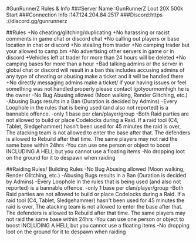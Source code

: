 #GunRunnerZ Rules & Info
###Server Name :GunRunnerZ Loot 20X 500k Start
###Connection Info :147.124.204.84:2517
###Discord:https ://discord.gg/gunrunnerz


##Rules
 +No cheating/glitching/duplicating
+No harassing or racist comments in game chat or discord chat
+No calling out players or base location in chat or discord 
+No stealing from trader
+No camping trader but your allowed to camp bm
+No advertising other servers in game or in discord 
+Vehicles left at trader for more than 24 hours will be deleted 
+No camping bases for more than a hour 
+Bad talking admins or the server in global chat or discord will result in a ban this includes accusing admins of any type of cheating or abusing make a ticket and it will be handled there
+No directly messaging admins make a ticket/ if your having issues or feel something was not handled properly please contact Igotyourmomhigh he is the owner 
-No Bug Abusing allowed (Moon walking, Render Glitching, etc.)
-Abusing Bugs results in a Ban (Duration is decided by Admins)
-Every Loophole in the rules that is being used (and also not reported) is a bannable offence.
-only 1 base per clan/player/group 
-Both Raid parties are not allowed to build or place Codelocks during a Raid. If a raid tool (C4, Tablet, Sledgehammer) hasn't been used for 45 minutes the raid is over, The atacking team is not allowed to enter the base after that. The defenders is allowed to Rebuild after that time. The same players may not raid the same base within 24hrs 
-You can use one person or object to boost INCLUDING A HELI, but you cannot use a floating items
-No dropping loot on the ground for it to despawn when raiding 

##Raiding Rules/ Building Rules
-No Bug Abusing allowed (Moon walking, Render Glitching, etc.)
-Abusing Bugs results in a Ban (Duration is decided by Admins)
-Every Loophole in the rules that is being used (and also not reported) is a bannable offence.
-only 1 base per clan/player/group 
-Both Raid parties are not allowed to build or place Codelocks during a Raid. If a raid tool (C4, Tablet, Sledgehammer) hasn't been used for 45 minutes the raid is over, The atacking team is not allowed to enter the base after that. The defenders is allowed to Rebuild after that time. The same players may not raid the same base within 24hrs 
-You can use one person or object to boost INCLUDING A HELI, but you cannot use a floating items
-No dropping loot on the ground for it to despawn when raiding 

